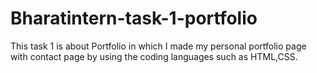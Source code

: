 # Bharatintern-task-1-portfolio
This task 1 is about Portfolio in which I made my personal portfolio page with contact page by using the coding languages such as HTML,CSS.
